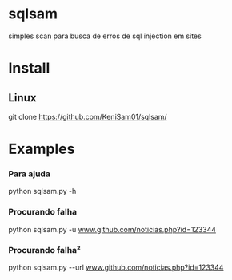 # sqlsam
simples scan para busca de erros de sql injection em sites

# Install
## Linux

git clone https://github.com/KeniSam01/sqlsam/

# Examples

### Para ajuda

python sqlsam.py -h 

### Procurando falha

python sqlsam.py -u www.github.com/noticias.php?id=123344

### Procurando falha²

python sqlsam.py --url www.github.com/noticias.php?id=123344
